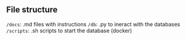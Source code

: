 ## File structure

`/docs`: .md files with instructions
`/db`: .py to ineract with the databases
`/scripts`: .sh scripts to start the database (docker)

